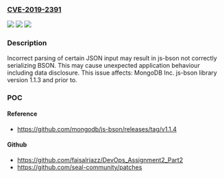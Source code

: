 ### [CVE-2019-2391](https://cve.mitre.org/cgi-bin/cvename.cgi?name=CVE-2019-2391)
![](https://img.shields.io/static/v1?label=Product&message=js-bson&color=blue)
![](https://img.shields.io/static/v1?label=Version&message=1.0%3C%3D%201.1.3%20&color=brighgreen)
![](https://img.shields.io/static/v1?label=Vulnerability&message=CWE-502%3A%20Deserialization%20of%20Untrusted%20Data&color=brighgreen)

### Description

Incorrect parsing of certain JSON input may result in js-bson not correctly serializing BSON. This may cause unexpected application behaviour including data disclosure. This issue affects: MongoDB Inc. js-bson library version 1.1.3 and prior to.

### POC

#### Reference
- https://github.com/mongodb/js-bson/releases/tag/v1.1.4

#### Github
- https://github.com/faisalriazz/DevOps_Assignment2_Part2
- https://github.com/seal-community/patches


